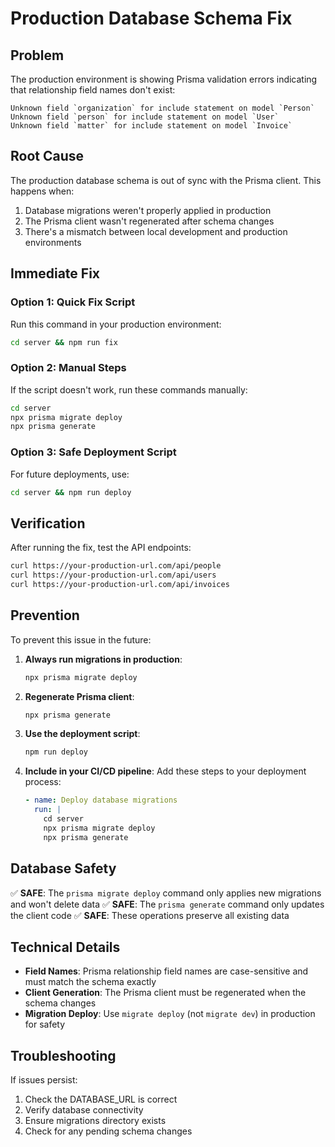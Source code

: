 # Production Database Schema Fix

## Problem
The production environment is showing Prisma validation errors indicating that relationship field names don't exist:

```
Unknown field `organization` for include statement on model `Person`
Unknown field `person` for include statement on model `User`
Unknown field `matter` for include statement on model `Invoice`
```

## Root Cause
The production database schema is out of sync with the Prisma client. This happens when:
1. Database migrations weren't properly applied in production
2. The Prisma client wasn't regenerated after schema changes
3. There's a mismatch between local development and production environments

## Immediate Fix

### Option 1: Quick Fix Script
Run this command in your production environment:
```bash
cd server && npm run fix
```

### Option 2: Manual Steps
If the script doesn't work, run these commands manually:
```bash
cd server
npx prisma migrate deploy
npx prisma generate
```

### Option 3: Safe Deployment Script
For future deployments, use:
```bash
cd server && npm run deploy
```

## Verification
After running the fix, test the API endpoints:
```bash
curl https://your-production-url.com/api/people
curl https://your-production-url.com/api/users
curl https://your-production-url.com/api/invoices
```

## Prevention
To prevent this issue in the future:

1. **Always run migrations in production**:
   ```bash
   npx prisma migrate deploy
   ```

2. **Regenerate Prisma client**:
   ```bash
   npx prisma generate
   ```

3. **Use the deployment script**:
   ```bash
   npm run deploy
   ```

4. **Include in your CI/CD pipeline**:
   Add these steps to your deployment process:
   ```yaml
   - name: Deploy database migrations
     run: |
       cd server
       npx prisma migrate deploy
       npx prisma generate
   ```

## Database Safety
✅ **SAFE**: The `prisma migrate deploy` command only applies new migrations and won't delete data
✅ **SAFE**: The `prisma generate` command only updates the client code
✅ **SAFE**: These operations preserve all existing data

## Technical Details
- **Field Names**: Prisma relationship field names are case-sensitive and must match the schema exactly
- **Client Generation**: The Prisma client must be regenerated when the schema changes
- **Migration Deploy**: Use `migrate deploy` (not `migrate dev`) in production for safety

## Troubleshooting
If issues persist:
1. Check the DATABASE_URL is correct
2. Verify database connectivity
3. Ensure migrations directory exists
4. Check for any pending schema changes
